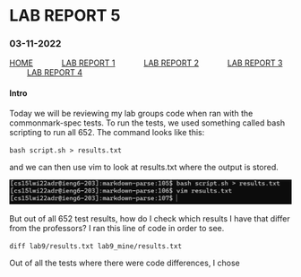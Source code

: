 # **LAB REPORT 5**
### 03-11-2022

[HOME](https://jupoon.github.io/cse15l-lab-reports/) &nbsp; &nbsp; &nbsp; &nbsp; &nbsp; &nbsp; [LAB REPORT 1](https://jupoon.github.io/cse15l-lab-reports/labs/lab1/lab-report-1-week-2) &nbsp; &nbsp; &nbsp; &nbsp; &nbsp; &nbsp; [LAB REPORT 2](https://jupoon.github.io/cse15l-lab-reports/labs/lab2/lab-report-2) &nbsp; &nbsp; &nbsp; &nbsp; &nbsp; &nbsp; [LAB REPORT 3](https://jupoon.github.io/cse15l-lab-reports/labs/lab3/lab-report-3) &nbsp; &nbsp; &nbsp; &nbsp; &nbsp; &nbsp; [LAB REPORT 4](https://jupoon.github.io/cse15l-lab-reports/labs/lab4/lab-report-4) 


#### **Intro**

Today we will be reviewing my lab groups code when ran with the commonmark-spec tests. To run the tests, we used something called bash scripting to run all 652. The command looks like this:

`bash script.sh > results.txt`

and we can then use vim to look at results.txt where the output is stored.

![Image](ss_bashscript.png)

But out of all 652 test results, how do I check which results I have that differ from the professors? I ran this line of code in order to see.

`diff lab9/results.txt lab9_mine/results.txt`

Out of all the tests where there were code differences, I chose

